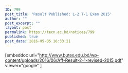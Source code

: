 ```yaml
---
ID: 799
post_title: 'Result Published: L-2 T-1 Exam 2015'
author: ""
post_excerpt: ""
layout: post
permalink: https://tecn.ac.bd/notices/799
published: true
post_date: 2016-05-05 16:33:21
---
```

[embeddoc url="http://www.butex.edu.bd/wp-content/uploads/2016/06/Aff-Result-2-1-revised-2015.pdf" viewer="google" ]